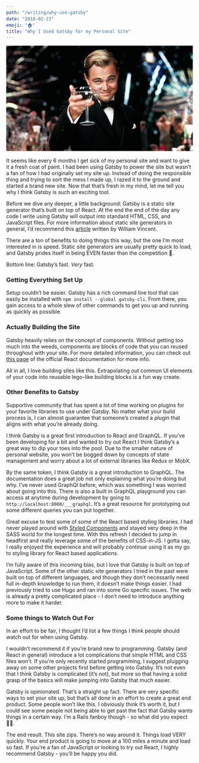 ```yaml
---
path: "/writing/why-use-gatsby"
date: "2018-02-23"
emoji: "🏠"
title: "Why I Used Gatsby for my Personal Site"
---
```


![Leonardo as Jay Gatsby](leonardo.jpg "Leonardo DiCaprio as Jay Gatsby")

It seems like every 6 months I get sick of my personal site and want to give it a fresh coat of paint. I had been using Gatsby to power the site but wasn’t a fan of how I had originally set my site up. Instead of doing the responsible thing and trying to sort the mess I made up, I razed it to the ground and started a brand new site. Now that that’s fresh in my mind, let me tell you why I think Gatsby is such an exciting tool.

Before we dive any deeper, a little background: Gatsby is a static site generator that’s built on top of React. At the end the end of the day any code I write using Gatsby will output into standard HTML, CSS, and JavaScript files. For more information about static site generators in general, I’d recommend this [article](https://wsvincent.com/what-is-a-static-site-generator/) written by William Vincent.

There are a ton of benefits to doing things this way, but the one I’m most interested in is speed. Static site generators are usually pretty quick to load, and Gatsby prides itself in being EVEN faster than the competition 🚀.

Bottom line: Gatsby’s fast. *Very* fast.

### Getting Everything Set Up

Setup couldn’t be easier. Gatsby has a rich command line tool that can easily be installed with `npm install --global gatsby-cli`. From there, you gain access to a whole slew of other commands to get you up and running as quickly as possible.

### Actually Building the Site

Gatsby heavily relies on the concept of components. Without getting too much into the weeds, components are blocks of code that you can reused throughout with your site. For more detailed information, you can check out [this page](https://reactjs.org/docs/components-and-props.html) of the official React documentation for more info.

All in all, I love building sites like this. Extrapolating out common UI elements of your code into reusable lego-like building blocks is a fun way create.

### Other Benefits to Gatsby

Supportive community that has spent a lot of time working on plugins for your favorite libraries to use under Gatsby. No matter what your build process is, I can almost guarantee that someone’s created a plugin that aligns with what you’re already doing.

I think Gatsby is a great first introduction to React and GraphQL. If you’ve been developing for a bit and wanted to try out React I think Gatsby’s a great way to dip your toes into the pool. Due to the smaller nature of personal website, you won’t be bogged down by concepts of state management and worry about a lot of external libraries like Redux or MobX. 

By the same token, I think Gatsby is a great introduction to GraphQL. The documentation does a great job not only explaining what you’re doing but why. I’ve never used GraphQl before, which was something I was worried about going into this. There is also a built in GraphQL playground you can access at anytime during development by going to `http://localhost:8000/___graphql`. It’s a great resource for prototyping out some different queries you can put together.

Great excuse to test some of some of the React based styling libraries. I had never played around with [Styled Components](https://www.styled-components.com/) and stayed very deep in the SASS world for the longest time. With this refresh I decided to jump in headfirst and really leverage some of the benefits of CSS-in-JS. I gotta say, I really enjoyed the experience and will probably continue using it as my go to styling library for React based applications.

I’m fully aware of this incoming bias, but I love that Gatsby is built on top of JavaScript. Some of the other static site generators I tried in the past were built on top of different languages, and though they don’t necessarily need full in-depth knowledge to run them, it doesn’t make things easier. I had previously tried to use Hugo and ran into some Go specific issues. The web is already a pretty complicated place - I don’t need to introduce anything more to make it harder.

### Some things to Watch Out For

In an effort to be fair, I thought I’d list a few things I think people should watch out for when using Gatsby.

I wouldn’t recommend it if you’re brand new to programming. Gatsby (and React in general) introduce a lot complications that simple HTML and CSS files won’t. If you’re only recently started programming, I suggest plugging away on some other projects first before getting into Gatsby. It’s not even that I think Gatsby is complicated (it’s not), but more so that having a solid grasp of the basics will make jumping into Gatsby that much easier.

Gatsby is opinionated. That’s a straight up fact. There are very specific ways to set your site up, but that’s all done in an effort to create a great end product. Some people won’t like this. I obviously think it’s worth it, but I could see some people not being able to get past the fact that Gatsby wants things in a certain way. I’m a Rails fanboy though - so what did you expect 💁‍♂️.

The end result. This site zips. There’s no way around it. Things load VERY quickly. Your end product is going to move at a 100 miles a minute and load so fast. If you’re a fan of JavaScript or looking to try out React, I highly recommend Gatsby - you’ll be happy you did.